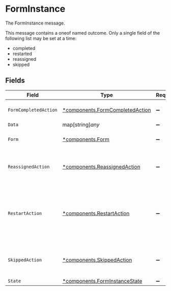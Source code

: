 # FormInstance

The FormInstance message.

This message contains a oneof named outcome. Only a single field of the following list may be set at a time:
  - completed
  - restarted
  - reassigned
  - skipped



## Fields

| Field                                                                                                                                                                       | Type                                                                                                                                                                        | Required                                                                                                                                                                    | Description                                                                                                                                                                 |
| --------------------------------------------------------------------------------------------------------------------------------------------------------------------------- | --------------------------------------------------------------------------------------------------------------------------------------------------------------------------- | --------------------------------------------------------------------------------------------------------------------------------------------------------------------------- | --------------------------------------------------------------------------------------------------------------------------------------------------------------------------- |
| `FormCompletedAction`                                                                                                                                                       | [*components.FormCompletedAction](../../models/components/formcompletedaction.md)                                                                                           | :heavy_minus_sign:                                                                                                                                                          | The FormCompletedAction message.                                                                                                                                            |
| `Data`                                                                                                                                                                      | map[string]*any*                                                                                                                                                            | :heavy_minus_sign:                                                                                                                                                          | N/A                                                                                                                                                                         |
| `Form`                                                                                                                                                                      | [*components.Form](../../models/components/form.md)                                                                                                                         | :heavy_minus_sign:                                                                                                                                                          | A form is a collection of fields to be filled out by a user                                                                                                                 |
| `ReassignedAction`                                                                                                                                                          | [*components.ReassignedAction](../../models/components/reassignedaction.md)                                                                                                 | :heavy_minus_sign:                                                                                                                                                          | The ReassignedAction object describes the outcome of a policy step that has been reassigned.                                                                                |
| `RestartAction`                                                                                                                                                             | [*components.RestartAction](../../models/components/restartaction.md)                                                                                                       | :heavy_minus_sign:                                                                                                                                                          | The restart action describes the outcome of policy steps for when the task was restarted. This can be applied to multiple steps since restart skips all pending next steps. |
| `SkippedAction`                                                                                                                                                             | [*components.SkippedAction](../../models/components/skippedaction.md)                                                                                                       | :heavy_minus_sign:                                                                                                                                                          | The SkippedAction object describes the outcome of a policy step that has been skipped.                                                                                      |
| `State`                                                                                                                                                                     | [*components.FormInstanceState](../../models/components/forminstancestate.md)                                                                                               | :heavy_minus_sign:                                                                                                                                                          | The state field.                                                                                                                                                            |